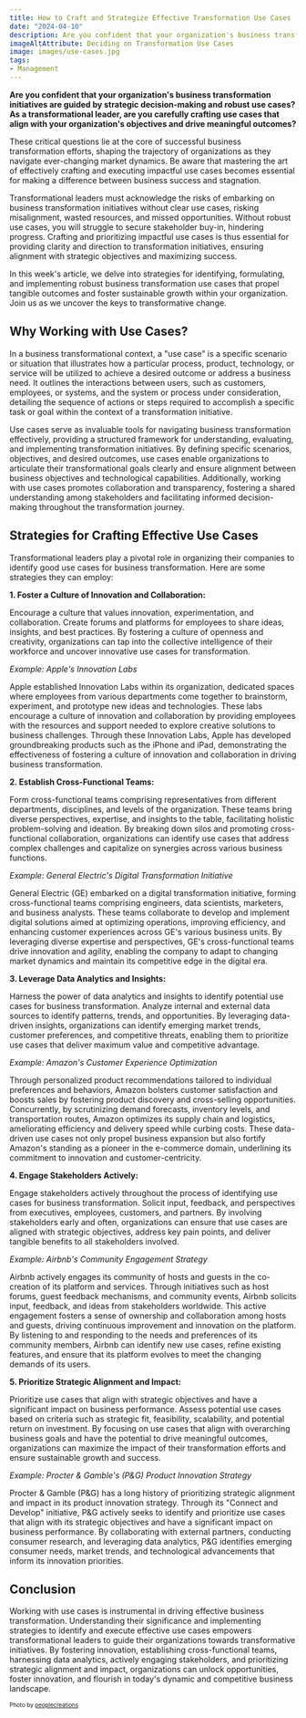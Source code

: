 ```yaml
---
title: How to Craft and Strategize Effective Transformation Use Cases
date: "2024-04-10"
description: Are you confident that your organization's business transformation initiatives are guided by strategic decision-making and robust use cases? As a transformational leader, are you carefully crafting use cases that align with your organization's objectives and drive meaningful outcomes? These critical questions lie at the core of successful business transformation efforts, shaping the trajectory of organizations as they navigate ever-changing market dynamics. 
imageAltAttribute: Deciding on Transformation Use Cases
image: images/use-cases.jpg
tags:
- Management
---
```


**Are you confident that your organization's business transformation initiatives are guided by strategic decision-making and robust use cases? As a transformational leader, are you carefully crafting use cases that align with your organization's objectives and drive meaningful outcomes?**

These critical questions lie at the core of successful business transformation efforts, shaping the trajectory of organizations as they navigate ever-changing market dynamics. Be aware that mastering the art of effectively crafting and executing impactful use cases becomes essential for making a difference between business success and stagnation.

Transformational leaders must acknowledge the risks of embarking on business transformation initiatives without clear use cases, risking misalignment, wasted resources, and missed opportunities. Without robust use cases, you will struggle to secure stakeholder buy-in, hindering progress. Crafting and prioritizing impactful use cases is thus essential for providing clarity and direction to transformation initiatives, ensuring alignment with strategic objectives and maximizing success.

In this week's article, we delve into strategies for identifying, formulating, and implementing robust business transformation use cases that propel tangible outcomes and foster sustainable growth within your organization. Join us as we uncover the keys to transformative change.

## Why Working with Use Cases?

In a business transformational context, a "use case" is a specific scenario or situation that illustrates how a particular process, product, technology, or service will be utilized to achieve a desired outcome or address a business need. It outlines the interactions between users, such as customers, employees, or systems, and the system or process under consideration, detailing the sequence of actions or steps required to accomplish a specific task or goal within the context of a transformation initiative.

Use cases serve as invaluable tools for navigating business transformation effectively, providing a structured framework for understanding, evaluating, and implementing transformation initiatives. By defining specific scenarios, objectives, and desired outcomes, use cases enable organizations to articulate their transformational goals clearly and ensure alignment between business objectives and technological capabilities. Additionally, working with use cases promotes collaboration and transparency, fostering a shared understanding among stakeholders and facilitating informed decision-making throughout the transformation journey.

## Strategies for Crafting Effective Use Cases

Transformational leaders play a pivotal role in organizing their companies to identify good use cases for business transformation. Here are some strategies they can employ:

**1. Foster a Culture of Innovation and Collaboration:**

Encourage a culture that values innovation, experimentation, and collaboration. Create forums and platforms for employees to share ideas, insights, and best practices. By fostering a culture of openness and creativity, organizations can tap into the collective intelligence of their workforce and uncover innovative use cases for transformation.

*Example: Apple's Innovation Labs*

Apple established Innovation Labs within its organization, dedicated spaces where employees from various departments come together to brainstorm, experiment, and prototype new ideas and technologies. These labs encourage a culture of innovation and collaboration by providing employees with the resources and support needed to explore creative solutions to business challenges. Through these Innovation Labs, Apple has developed groundbreaking products such as the iPhone and iPad, demonstrating the effectiveness of fostering a culture of innovation and collaboration in driving business transformation.

**2. Establish Cross-Functional Teams:**

Form cross-functional teams comprising representatives from different departments, disciplines, and levels of the organization. These teams bring diverse perspectives, expertise, and insights to the table, facilitating holistic problem-solving and ideation. By breaking down silos and promoting cross-functional collaboration, organizations can identify use cases that address complex challenges and capitalize on synergies across various business functions.

*Example: General Electric's Digital Transformation Initiative*

General Electric (GE) embarked on a digital transformation initiative, forming cross-functional teams comprising engineers, data scientists, marketers, and business analysts. These teams collaborate to develop and implement digital solutions aimed at optimizing operations, improving efficiency, and enhancing customer experiences across GE's various business units. By leveraging diverse expertise and perspectives, GE's cross-functional teams drive innovation and agility, enabling the company to adapt to changing market dynamics and maintain its competitive edge in the digital era.

**3. Leverage Data Analytics and Insights:**

Harness the power of data analytics and insights to identify potential use cases for business transformation. Analyze internal and external data sources to identify patterns, trends, and opportunities. By leveraging data-driven insights, organizations can identify emerging market trends, customer preferences, and competitive threats, enabling them to prioritize use cases that deliver maximum value and competitive advantage.

*Example: Amazon's Customer Experience Optimization*

Through personalized product recommendations tailored to individual preferences and behaviors, Amazon bolsters customer satisfaction and boosts sales by fostering product discovery and cross-selling opportunities. Concurrently, by scrutinizing demand forecasts, inventory levels, and transportation routes, Amazon optimizes its supply chain and logistics, ameliorating efficiency and delivery speed while curbing costs. These data-driven use cases not only propel business expansion but also fortify Amazon's standing as a pioneer in the e-commerce domain, underlining its commitment to innovation and customer-centricity.

**4. Engage Stakeholders Actively:**

Engage stakeholders actively throughout the process of identifying use cases for business transformation. Solicit input, feedback, and perspectives from executives, employees, customers, and partners. By involving stakeholders early and often, organizations can ensure that use cases are aligned with strategic objectives, address key pain points, and deliver tangible benefits to all stakeholders involved.

*Example: Airbnb's Community Engagement Strategy*

Airbnb actively engages its community of hosts and guests in the co-creation of its platform and services. Through initiatives such as host forums, guest feedback mechanisms, and community events, Airbnb solicits input, feedback, and ideas from stakeholders worldwide. This active engagement fosters a sense of ownership and collaboration among hosts and guests, driving continuous improvement and innovation on the platform. By listening to and responding to the needs and preferences of its community members, Airbnb can identify new use cases, refine existing features, and ensure that its platform evolves to meet the changing demands of its users.

**5. Prioritize Strategic Alignment and Impact:**

Prioritize use cases that align with strategic objectives and have a significant impact on business performance. Assess potential use cases based on criteria such as strategic fit, feasibility, scalability, and potential return on investment. By focusing on use cases that align with overarching business goals and have the potential to drive meaningful outcomes, organizations can maximize the impact of their transformation efforts and ensure sustainable growth and success.

*Example: Procter & Gamble's (P&G) Product Innovation Strategy*

Procter & Gamble (P&G) has a long history of prioritizing strategic alignment and impact in its product innovation strategy. Through its "Connect and Develop" initiative, P&G actively seeks to identify and prioritize use cases that align with its strategic objectives and have a significant impact on business performance. By collaborating with external partners, conducting consumer research, and leveraging data analytics, P&G identifies emerging consumer needs, market trends, and technological advancements that inform its innovation priorities.

## Conclusion

Working with use cases is instrumental in driving effective business transformation. Understanding their significance and implementing strategies to identify and execute effective use cases empowers transformational leaders to guide their organizations towards transformative initiatives. By fostering innovation, establishing cross-functional teams, harnessing data analytics, actively engaging stakeholders, and prioritizing strategic alignment and impact, organizations can unlock opportunities, foster innovation, and flourish in today's dynamic and competitive business landscape.

<p style= "font-size:10px;">Photo by <a href="https://www.freepik.es/foto-gratis/primer-plano-ejecutivo-sexo-masculino-leer-notas-adhesivas_1006020.htm" target="_blank">peoplecreations</a></p>
